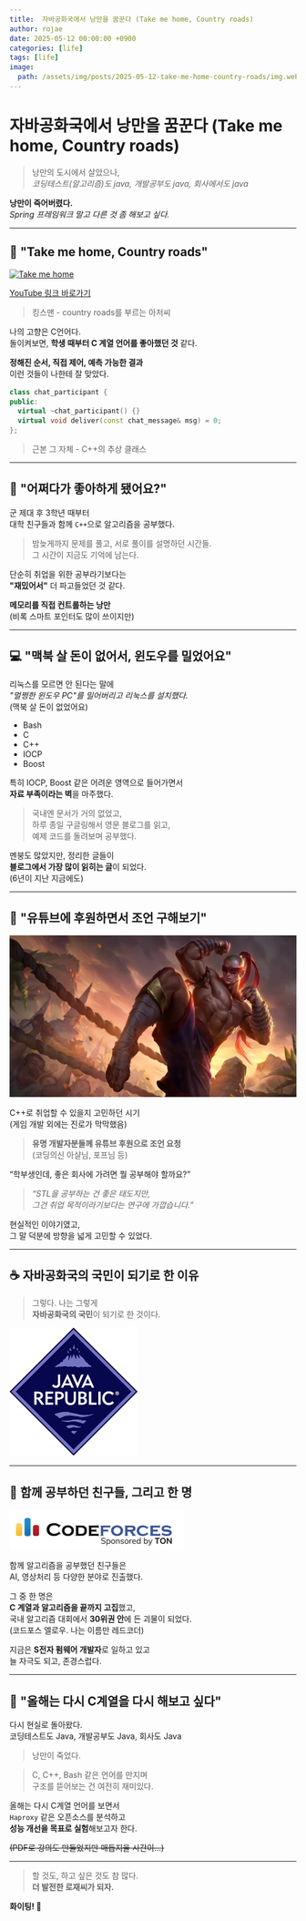 ```yaml
---
title:  자바공화국에서 낭만을 꿈꾼다 (Take me home, Country roads)
author: rojae
date: 2025-05-12 00:00:00 +0900
categories: [life]
tags: [life]
image:
  path: /assets/img/posts/2025-05-12-take-me-home-country-roads/img.webp
---
```

# 자바공화국에서 낭만을 꿈꾼다 (Take me home, Country roads)
> 낭만의 도시에서 살았으나,  
> _코딩테스트(알고리즘)도 java, 개발공부도 java, 회사에서도 java_

**낭만이 죽어버렸다.**  
_Spring 프레임워크 말고 다른 것 좀 해보고 싶다._

---

## 🎵 "Take me home, Country roads"
[![Take me home](https://img.youtube.com/vi/Uopjt2VKSc8/0.jpg)](https://www.youtube.com/watch?v=Uopjt2VKSc8)

[YouTube 링크 바로가기](https://www.youtube.com/watch?v=Uopjt2VKSc8)

> 킹스맨 - country roads를 부르는 아저씨

나의 고향은 C언어다.  
돌이켜보면, **학생 때부터 C 계열 언어를 좋아했던 것** 같다.

**정해진 순서, 직접 제어, 예측 가능한 결과**  
이런 것들이 나한테 잘 맞았다.

```cpp
class chat_participant {
public:
  virtual ~chat_participant() {}
  virtual void deliver(const chat_message& msg) = 0;
};
```
> 근본 그 자체 - C++의 추상 클래스

---

## 💭 "어쩌다가 좋아하게 됐어요?"

군 제대 후 3학년 때부터  
대학 친구들과 함께 `C++`으로 알고리즘을 공부했다.

> 밤늦게까지 문제를 풀고, 서로 풀이를 설명하던 시간들.  
> 그 시간이 지금도 기억에 남는다.

단순히 취업을 위한 공부라기보다는  
**"재밌어서"** 더 파고들었던 것 같다.

**메모리를 직접 컨트롤하는 낭만**  
(비록 스마트 포인터도 많이 쓰이지만)

---

## 💻 "맥북 살 돈이 없어서, 윈도우를 밀었어요"

리눅스를 모르면 안 된다는 말에  
_"멀쩡한 윈도우 PC"를 밀어버리고 리눅스를 설치했다._  
(맥북 살 돈이 없었어요)

- Bash
- C
- C++
- IOCP
- Boost

특히 IOCP, Boost 같은 어려운 영역으로 들어가면서  
**자료 부족이라는 벽**을 마주했다.  
> 국내엔 문서가 거의 없었고,  
> 하루 종일 구글링해서 영문 블로그를 읽고,  
> 예제 코드를 돌려보며 공부했다.

멘붕도 많았지만, 정리한 글들이  
**블로그에서 가장 많이 읽히는 글**이 되었다.  
(6년이 지난 지금에도)

---

## 🎥 "유튜브에 후원하면서 조언 구해보기"

![어디로 가야하오](/assets/img/posts/2025-05-12-take-me-home-country-roads/img_1.webp)

C++로 취업할 수 있을지 고민하던 시기  
(게임 개발 외에는 진로가 막막했음)

> **유명 개발자분들께 유튜브 후원으로 조언 요청**  
> (코딩의신 아샬님, 포프님 등)

“학부생인데, 좋은 회사에 가려면 뭘 공부해야 할까요?”

> _“STL을 공부하는 건 좋은 태도지만,  
> 그건 취업 목적이라기보다는 연구에 가깝습니다.”_

현실적인 이야기였고,  
그 말 덕분에 방향을 넓게 고민할 수 있었다.

---

## ☕ 자바공화국의 국민이 되기로 한 이유

> 그렇다. 나는 그렇게  
> **자바공화국의 국민**이 되기로 한 것이다.

![자바공화국은 실제로 존재한다](/assets/img/posts/2025-05-12-take-me-home-country-roads/img.png)

---

## 🤝 함께 공부하던 친구들, 그리고 한 명

![코드포스](/assets/img/posts/2025-05-12-take-me-home-country-roads/img_1.png)

함께 알고리즘을 공부했던 친구들은  
AI, 영상처리 등 다양한 분야로 진출했다.

그 중 한 명은  
**C 계열과 알고리즘을 끝까지 고집**했고,  
국내 알고리즘 대회에서 **30위권 안**에 든 괴물이 되었다.  
(코드포스 엘로우. 나는 이름만 레드코더)

지금은 **S전자 펌웨어 개발자**로 일하고 있고  
늘 자극도 되고, 존경스럽다.

---

## 🔧 "올해는 다시 C계열을 다시 해보고 싶다"

다시 현실로 돌아왔다.  
코딩테스트도 Java, 개발공부도 Java, 회사도 Java

> 낭만이 죽었다.

> C, C++, Bash 같은 언어를 만지며  
> 구조를 뜯어보는 건 여전히 재미있다.

올해는 다시 C계열 언어를 보면서  
`Haproxy` 같은 오픈소스를 분석하고  
**성능 개선을 목표로 실험**해보고자 한다.

~~(PDF로 강의도 만들었지만 매듭지을 시간이...)~~

---

> 할 것도, 하고 싶은 것도 참 많다.  
> **더 발전한 로재씨가 되자.**

**화이팅! 💪**
